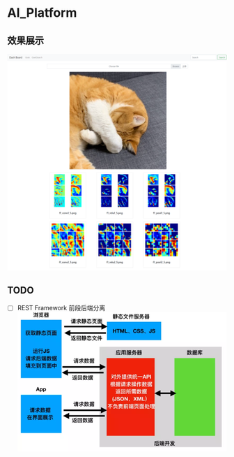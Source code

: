 # AI_Platform

## 效果展示

![New](image/New.png)



## TODO

- [ ] REST Framework 前段后端分离![img](image/15578594-303e6009721ae5a1.png)



